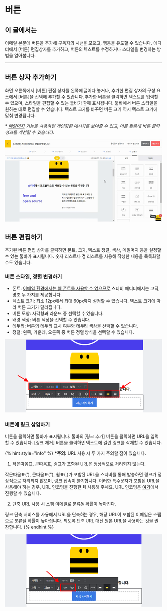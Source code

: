 # 버튼

## 이 글에서는

이메일 본문에 버튼을 추가해 구독자의 시선을 모으고, 행동을 유도할 수 있습니다. 에디터에서 \[버튼] 편집상자를 추가하고, 버튼의 텍스트를 수정하거나 스타일을 변경하는 방법을 알아봅니다.

***

## 버튼 상자 추가하기 <a href="#h_01ggs74cn7x4h932j3hwjynz55" id="h_01ggs74cn7x4h932j3hwjynz55"></a>

화면 오른쪽에서 \[버튼] 편집 상자를 왼쪽에 끌어다 놓거나, 추가한 편집 상자의 구성 요소에서 \[버튼]을 선택해 추가할 수 있습니다. 추가한 버튼을 클릭하면 텍스트를 입력할 수 있으며, 스타일을 편집할 수 있는 툴바가 함께 표시됩니다. 툴바에서 버튼 스타일을 원하는 대로 편집할 수 있습니다. 텍스트 크기를 바꾸면 버튼 크기 역시 텍스트 크기에 맞춰 변경됩니다.

_\*_ [_메일머지_](../personalized-merge.md) _기능을 사용하면 개인화된 메시지를 보여줄 수 있고, 이를 활용해 버튼 클릭 성과를 개선할 수 있습니다._

![](<../../../.gitbook/assets/1 (8).gif>)

## 버튼 편집하기

추가된 버튼 편집 상자를 클릭하면 폰트, 크기, 텍스트 정렬, 색상, 메일머지 등을 설정할 수 있는 툴바가 표시됩니다. 숫자 리스트나 점 리스트를 사용해 작성한 내용을 목록화할 수도 있습니다.

### 버튼 스타일, 정렬 변경하기 <a href="#h_01ggs74ppr0w6gy35f4xbjxxjb" id="h_01ggs74ppr0w6gy35f4xbjxxjb"></a>

* 폰트: [이메일 환경에서는 웹 폰트를 사용할 수 없으므로](https://blog.stibee.com/nyuseureteo-dijaineul-dowajuneun-saeroun-ponteu-sayongbeob/) 스티비 에디터에서는 고딕, 명조 두 가지를 제공합니다.
* 텍스트 크기: 최소 12px에서 최대 60px까지 설정할 수 있습니다. 텍스트 크기에 따라 버튼 크기가 달라집니다.
* 버튼 모양: 사각형과 라운드 중 선택할 수 있습니다.
* 배경 색상: 버튼 색상을 선택할 수 있습니다.
* 테두리: 버튼의 테두리 표시 여부와 테두리 색상을 선택할 수 있습니다.
* 정렬: 왼쪽, 가운데, 오른쪽 중 버튼 정렬 방식을 선택할 수 있습니다.

![](<../../../.gitbook/assets/3 (16).png>)

### 버튼에 링크 삽입하기 <a href="#h_01ggs74hn1na9h0h7em1xfngbt" id="h_01ggs74hn1na9h0h7em1xfngbt"></a>

버튼을 클릭하면 툴바가 표시됩니다. 툴바의 \[링크 추가] 버튼을 클릭하면 URL을 입력할 수 있습니다. \[링크 제거] 버튼을 클릭하면 텍스트에 걸린 링크를 삭제할 수 있습니다.

{% hint style="info" %}
**\*주의:** URL 사용 시 두 가지 주의할 점이 있습니다.

1. 작은따옴표, 큰따옴표, 쉼표가 포함된 URL은 정상적으로 처리되지 않는다.

작은따옴표('), 큰따옴표("), 쉼표(,)가 포함된 URL을 스티비를 통해 발송하면 링크가 정상적으로 처리되지 않으며, 링크 접속이 불가합니다. 이러한 특수문자가 포함된 URL을 사용해야 하는 경우, URL 인코딩을 진행한 뒤 사용해 주세요. URL 인코딩은 [여기](https://www.urlencoder.org/)에서 진행할 수 있습니다.

2. 단축 URL 사용 시 스팸 이메일로 분류될 확률이 높아진다.

링크 단축 서비스를 사용해서 URL을 단축하는 경우, 해당 URL이 포함된 이메일은 스팸으로 분류될 확률이 높아집니다. 되도록 단축 URL 대신 원본 URL을 사용하는 것을 권장합니다.
{% endhint %}

![](<../../../.gitbook/assets/2 (15).png>)
